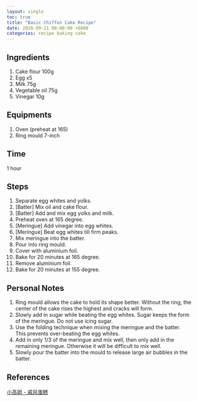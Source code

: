 ```yaml
---
layout: single
toc: true
title: "Basic Chiffon Cake Recipe"
date: 2020-09-21 00:00:00 +0800
categories: recipe baking cake
---
```


## Ingredients

1. Cake flour 100g
2. Egg x5
3. Milk 75g
4. Vegetable oil 75g
5. Vinegar 10g

## Equipments

1. Oven (preheat at 165)
2. Ring mould 7-inch

## Time

1 hour

## Steps

1. Separate egg whites and yolks.
2. [Batter] Mix oil and cake flour.
3. [Batter] Add and mix egg yolks and milk.
4. Preheat oven at 165 degree.
5. [Meringue] Add vinegar into egg whites.
6. [Meringue] Beat egg whites till firm peaks.
7. Mix meringue into the batter.
8. Pour into ring mould.
9. Cover with aluminium foil.
10. Bake for 20 minutes at 165 degree.
11. Remove aluminium foil.
12. Bake for 20 minutes at 155 degree.

## Personal Notes

1. Ring mould allows the cake to hold its shape better. Without the ring, the center of the cake rises the highest and cracks will form.
2. Slowly add in sugar while beating the egg whites. Sugar keeps the form of the meringue. Do not use icing sugar.
3. Use the folding technique when mixing the meringue and the batter. This prevents over-beating the egg whites.
4. Add in only 1/3 of the meringue and mix well, then only add in the remaining meringue. Otherwise it will be difficult to mix well.
5. Slowly pour the batter into the mould to release large air bubbles in the batter.

## References

[小高姐 - 戚风蛋糕](https://youtu.be/nYQ5uc6plCs)
